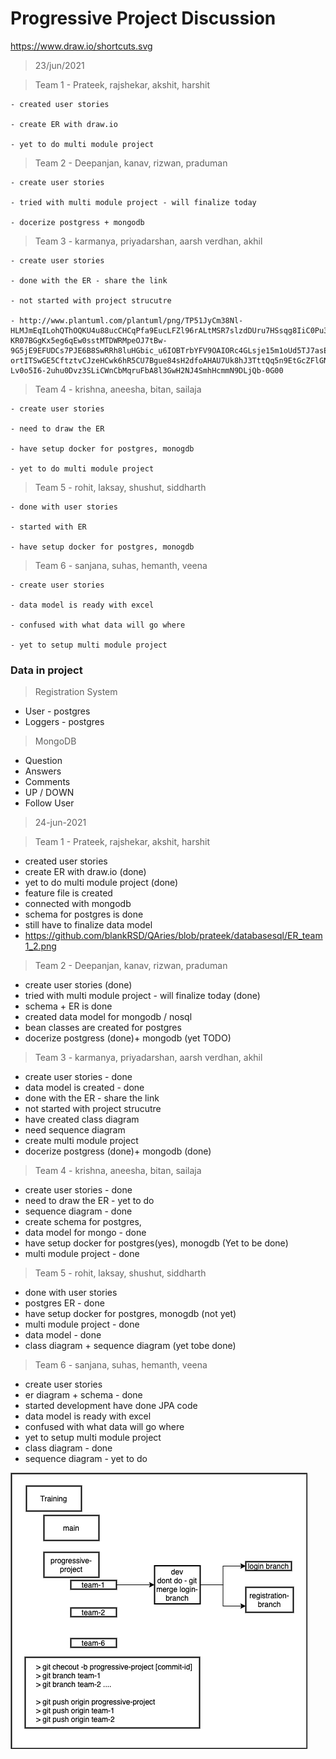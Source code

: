
# Progressive Project Discussion 
https://www.draw.io/shortcuts.svg

> 23/jun/2021

> Team 1 - Prateek, rajshekar, akshit, harshit

    - created user stories 

    - create ER with draw.io 

    - yet to do multi module project 


> Team 2 - Deepanjan, kanav, rizwan, praduman 
    
    - create user stories 
    
    - tried with multi module project - will finalize today 
    
    - docerize postgress + mongodb 
> Team 3 - karmanya, priyadarshan, aarsh verdhan, akhil 
    
    - create user stories 
    
    - done with the ER - share the link 
    
    - not started with project strucutre
    
    - http://www.plantuml.com/plantuml/png/TP51JyCm38Nl-HLMJmEqILohQThOQKU4u88ucCHCqPfa9EucLFZl96rALtMSR7slzdDUru7HSsqg8IiC0Pu3-KR07BGgKx5eg6qEw0sstMTDWRMpeOJ7tBw-9G5jE9EFUDCs7PJE6B8SwRRh8luHGbic_u6IOBTrbYFV9OAIORc4GLsje15m1oUd5TJ7asEQtVm1vSxsPOmy7Ptd2AwQR9Iws8TAPJxB5MHNqtXEf5VQL0ngcq49J-ortITSwGE5CftztvCJzeHCwk6hR5CU7Bgue84sH2dfoAHAU7Uk8hJ3TttQq5n9EtGcZFlGNnP9FzjVqeqcV9d8ydkno6kcl7SLqn-Lv0o5I6-2uhu0Dvz3SLiCWnCbMqruFbA8l3GwH2NJ4SmhHcmmN9DLjQb-0G00



> Team 4 - krishna, aneesha, bitan, sailaja 
    
    - create user stories 
    
    - need to draw the ER 
    
    - have setup docker for postgres, monogdb 
    
    - yet to do multi module project 
> Team 5 - rohit, laksay, shushut, siddharth 
    
    - done with user stories 
    
    - started with ER 
    
    - have setup docker for postgres, monogdb 
    
> Team 6 - sanjana, suhas, hemanth, veena 
    
    - create user stories 
    
    - data model is ready with excel 
    
    - confused with what data will go where 
    
    - yet to setup multi module project 

### Data  in project 


> Registration System   
-  User - postgres 
-  Loggers - postgres 


> MongoDB 
-   Question 
-   Answers 
-   Comments 
-   UP / DOWN 
-   Follow User 




> 24-jun-2021


> Team 1 - Prateek, rajshekar, akshit, harshit

- created user stories 
- create ER with draw.io  (done)
- yet to do multi module project  (done)
- feature file is created 
- connected with mongodb 
- schema for postgres is done 
- still have to finalize data model 
- https://github.com/blankRSD/QAries/blob/prateek/databasesql/ER_team1_2.png



> Team 2 - Deepanjan, kanav, rizwan, praduman 
- create user stories (done)
- tried with multi module project - will finalize today (done)
- schema + ER is done 
- created data model for mongodb / nosql 
- bean classes are created for postgres 
- docerize postgress (done)+ mongodb (yet TODO)



> Team 3 - karmanya, priyadarshan, aarsh verdhan, akhil 
- create user stories - done 
- data model is created - done 
- done with the ER - share the link 
- not started with project strucutre
- have created class diagram 
- need sequence diagram 
- create multi module project 
- docerize postgress (done)+ mongodb  (done)
    




> Team 4 - krishna, aneesha, bitan, sailaja 
- create user stories - done 
- need to draw the ER - yet to do 
- sequence diagram - done 
- create schema for postgres, 
- data model for mongo - done 
- have setup docker for postgres(yes), monogdb  (Yet to be done)
- multi module project - done 



> Team 5 - rohit, laksay, shushut, siddharth 
- done with user stories 
- postgres  ER  - done 
- have setup docker for postgres, monogdb (not yet)
- multi module project - done
- data model  - done 
- class diagram + sequence diagram (yet tobe done)



> Team 6 - sanjana, suhas, hemanth, veena 
- create user stories 
- er diagram + schema - done 
- started development have done JPA code 
- data model is ready with excel 
- confused with what data will go where 
- yet to setup multi module project 
- class diagram - done 
- sequence diagram - yet to do 



<img src="./branching-structure.drawio.png">
















